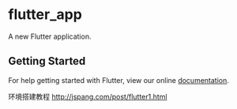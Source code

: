 # flutter_app

A new Flutter application.

## Getting Started

For help getting started with Flutter, view our online
[documentation](https://flutter.io/).



环境搭建教程
http://jspang.com/post/flutter1.html
